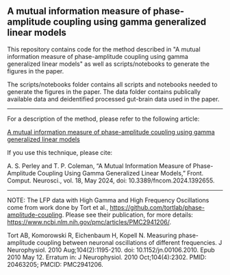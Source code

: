 ## A mutual information measure of phase-amplitude coupling using gamma generalized linear models

This repository contains code for the method described in "A mutual information measure of phase-amplitude coupling using gamma generalized linear models" as well as scripts/notebooks to generate the figures in the paper.

The scripts/notebooks folder contains all scripts and notebooks needed to generate the figures in the paper. The data folder contains publically available data and deidentified processed gut-brain data used in the paper.

---

For a description of the method, please refer to the following article:

[A mutual information measure of phase-amplitude coupling using gamma generalized linear models](https://www.frontiersin.org/journals/computational-neuroscience/articles/10.3389/fncom.2024.1392655/full) 

If you use this technique, please cite:

A. S. Perley and T. P. Coleman, “A Mutual Information Measure of Phase-Amplitude Coupling Using Gamma Generalized Linear Models,” Front. Comput. Neurosci., vol. 18, May 2024, doi: 10.3389/fncom.2024.1392655.

---
NOTE:
The LFP data with High Gamma and High Frequency Oscillations come from work done by Tort et al., https://github.com/tortlab/phase-amplitude-coupling. Please see their publication, for more details: https://www.ncbi.nlm.nih.gov/pmc/articles/PMC2941206/.

Tort AB, Komorowski R, Eichenbaum H, Kopell N. Measuring phase-amplitude coupling between neuronal oscillations of different frequencies. J Neurophysiol. 2010 Aug;104(2):1195-210. doi: 10.1152/jn.00106.2010. Epub 2010 May 12. Erratum in: J Neurophysiol. 2010 Oct;104(4):2302. PMID: 20463205; PMCID: PMC2941206. 